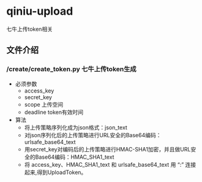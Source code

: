 # qiniu-upload
七牛上传token相关

## 文件介绍

### /create/create_token.py 七牛上传token生成

* 必须参数
	* access_key
	* secret_key
	* scope 上传空间
	* deadline token有效时间
* 算法
	* 将上传策略序列化成为json格式：json_text
	* 对json序列化后的上传策略进行URL安全的Base64编码：urlsafe_base64_text
	* 用secret_key对编码后的上传策略进行HMAC-SHA1加密，并且做URL安全的Base64编码：HMAC_SHA1_text
	* 将 access_key、HMAC_SHA1_text 和 urlsafe_base64_text 用 “:” 连接起来,得到UploadToken。